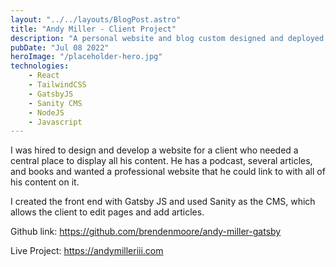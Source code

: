 ```yaml
---
layout: "../../layouts/BlogPost.astro"
title: "Andy Miller - Client Project"
description: "A personal website and blog custom designed and deployed for a client"
pubDate: "Jul 08 2022"
heroImage: "/placeholder-hero.jpg"
technologies: 
    - React
    - TailwindCSS
    - GatsbyJS
    - Sanity CMS
    - NodeJS
    - Javascript
---
```


I was hired to design and develop a website for a client who needed a central place to display all his content. He has a podcast, several articles, and books and wanted a professional website that he could link to with all of his content on it.

I created the front end with Gatsby JS and used Sanity as the CMS, which allows the client to edit pages and add articles.

Github link: https://github.com/brendenmoore/andy-miller-gatsby

Live Project: https://andymilleriii.com